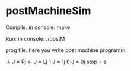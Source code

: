 # postMachineSim
Compile:
  in console: make

Run:
  in console: ./postM
  
prog file:
  here you write post machine programm
  
  -> J = Rj
  <- J = Lj
  1 J = 1j
  0 J = 0j
  stop = s
